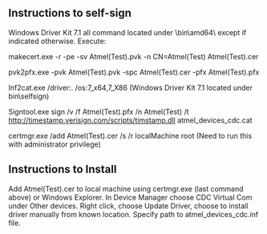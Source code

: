 Instructions to self-sign
-------------------------

Windows Driver Kit 7.1 all command located under \bin\amd64\ except if indicated otherwise. Execute:

makecert.exe -r -pe  -sv Atmel(Test).pvk -n CN=Atmel(Test) Atmel(Test).cer

pvk2pfx.exe -pvk Atmel(Test).pvk -spc Atmel(Test).cer -pfx Atmel(Test).pfx

Inf2cat.exe /driver:. /os:7_x64,7_X86
(Windows Driver Kit 7.1 located under bin\selfsign\)

Signtool.exe sign /v /f Atmel(Test).pfx /n Atmel(Test) /t http://timestamp.verisign.com/scripts/timstamp.dll atmel_devices_cdc.cat

certmgr.exe /add Atmel(Test).cer /s /r localMachine root
(Need to run this with administrator privilege)


Instructions to Install
-----------------------

Add Atmel(Test).cer to local machine using certmgr.exe (last command above) or Windows Explorer. In Device Manager choose CDC Virtual Com under Other devices. Right click, choose Update Driver, choose to install driver manually from known location. Specify path to atmel_devices_cdc.inf file.   
